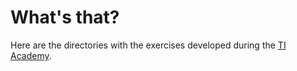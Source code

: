 # What's that?

Here are the directories with the exercises developed during the [TI Academy](http://tiacademybrasil.com.br/).